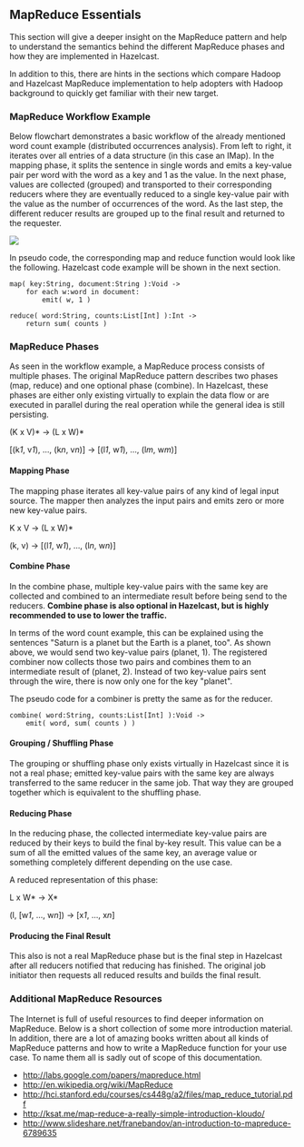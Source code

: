 
## MapReduce Essentials

This section will give a deeper insight on the MapReduce pattern and help to understand the semantics behind the different MapReduce phases and how they are implemented in Hazelcast.

In addition to this, there are hints in the sections which compare Hadoop and Hazelcast MapReduce implementation to help adopters with Hadoop background to quickly get familiar with their new target.

### MapReduce Workflow Example

Below flowchart demonstrates a basic workflow of the already mentioned word count example (distributed occurrences analysis). From left to right, it iterates over all entries of a data structure (in this case an IMap). In the mapping phase, it splits the sentence in single words and emits a key-value pair per word with the word as a key and 1 as the value. In the next phase, values are collected (grouped) and transported to their
corresponding reducers where they are eventually reduced to a single key-value pair with the value as the number of occurrences of the word. As the last step, the different reducer results are grouped up to the final result and returned to the requester.

![](images/mapreduce_workflow_small.png)

In pseudo code, the corresponding map and reduce function would look like the following. Hazelcast code example will be shown in the next section.

```plain
map( key:String, document:String ):Void ->
    for each w:word in document:
        emit( w, 1 )

reduce( word:String, counts:List[Int] ):Int ->
    return sum( counts )
```

### MapReduce Phases

As seen in the workflow example, a MapReduce process consists of multiple phases. The original MapReduce pattern describes two phases (map, reduce) and one optional phase (combine). In Hazelcast, these phases are either only existing virtually to explain the data flow or are executed in parallel during the real operation while the general idea is still persisting.

(K x V)\* -> (L x W)*

[(k*1*, v*1*), ..., (k*n*, v*n*)] -> [(l*1*, w*1*), ..., (l*m*, w*m*)]

#### Mapping Phase

The mapping phase iterates all key-value pairs of any kind of legal input source. The mapper then analyzes the input pairs and emits zero or more new key-value pairs.

K x V -> (L x W)*

(k, v) -> [(l*1*, w*1*), ..., (l*n*, w*n*)]

#### Combine Phase

In the combine phase, multiple key-value pairs with the same key are collected and combined to an intermediate result before being send to the reducers. **Combine phase is also optional in Hazelcast, but is highly recommended to use to lower the traffic.**

In terms of the word count example, this can be explained using the sentences "Saturn is a planet but the Earth is a planet, too". As shown above, we would send two key-value pairs (planet, 1). The registered combiner now collects those two pairs and combines them to an intermediate result of (planet, 2). Instead of two key-value
pairs sent through the wire, there is now only one for the key "planet".

The pseudo code for a combiner is pretty the same as for the reducer.

```text
combine( word:String, counts:List[Int] ):Void ->
    emit( word, sum( counts ) )
```

#### Grouping / Shuffling Phase

The grouping or shuffling phase only exists virtually in Hazelcast since it is not a real phase; emitted key-value pairs with the same key are always transferred to the same reducer in the same job. That way they are grouped together which is equivalent to the shuffling phase.

#### Reducing Phase

In the reducing phase, the collected intermediate key-value pairs are reduced by their keys to build the final by-key result. This value can be a sum of all the emitted values of the same key, an average value or something completely different depending on the use case.

A reduced representation of this phase:

L x W\* -> X*

(l, [w*1*, ..., w*n*]) -> [x*1*, ..., x*n*]

#### Producing the Final Result

This also is not a real MapReduce phase but is the final step in Hazelcast after all reducers notified that reducing has finished. The original job initiator then requests all reduced results and builds the final result.


### Additional MapReduce Resources

The Internet is full of useful resources to find deeper information on MapReduce. Below is a short collection of some more introduction material. In addition, there are a lot of amazing books written about all kinds of MapReduce patterns and how to write a MapReduce function for your use case. To name them all is sadly out of scope of this documentation.

 - <http://labs.google.com/papers/mapreduce.html>
 - <http://en.wikipedia.org/wiki/MapReduce>
 - <http://hci.stanford.edu/courses/cs448g/a2/files/map_reduce_tutorial.pdf>
 - <http://ksat.me/map-reduce-a-really-simple-introduction-kloudo/>
 - <http://www.slideshare.net/franebandov/an-introduction-to-mapreduce-6789635>


